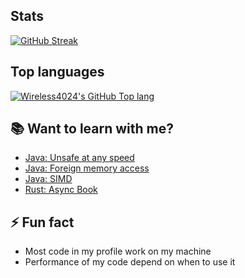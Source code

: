 [//]: # (### Knock, Knock! any cat here?)
[//]: # (![Cat gif from internet]&#40;https://thumbs.gfycat.com/FaroffFreeAfricangoldencat-max-1mb.gif&#41;)

## Stats
[//]: # ([![Wireless4024's GitHub stats]&#40;https://github-readme-stats.vercel.app/api?username=wireless4024&show_icons=true&theme=radical&hide_border=true&title_color=FF4D00&text_color=42A4F3&#41;]&#40;https://github.com/Wireless4024&#41;  )
[![GitHub Streak](https://github-readme-streak-stats.herokuapp.com?user=Wireless4024&theme=radical&hide_border=true&ring=FF4D00&currStreakNum=FF4D00&sideNums=FF4D00&sideLabels=FF4000&currStreakLabel=FF4000&fire=EE6191&dates=42A4F3)](https://git.io/streak-stats)
## Top languages
[![Wireless4024's GitHub Top lang](https://github-readme-stats.vercel.app/api/top-langs?username=wireless4024&show_icons=true&theme=radical&hide_border=true&title_color=FF4D00&text_color=42A4F3&layout=compact&langs_count=4)](https://github.com/Wireless4024)  



<!--
**Wireless4024/Wireless4024** is a ✨ _special_ ✨ repository because its `README.md` (this file) appears on your GitHub profile.

Here are some ideas to get you started:

- 🔭 I’m currently working on ...
- 🌱 I’m currently learning ...
- 👯 I’m looking to collaborate on ...
- 🤔 I’m looking for help with ...
- 💬 Ask me about ...
- 📫 How to reach me: ...
- 😄 Pronouns: ...
- ⚡ Fun fact: ...
-->

## 📚 Want to learn with me?
+ [Java: Unsafe at any speed](https://blogs.oracle.com/javamagazine/post/the-unsafe-class-unsafe-at-any-speed)
+ [Java: Foreign memory access](https://openjdk.java.net/jeps/393)
+ [Java: SIMD](https://openjdk.java.net/jeps/417)
+ [Rust: Async Book](https://rust-lang.github.io/async-book/01_getting_started/01_chapter.html)

## ⚡ Fun fact
+ Most code in my profile work on my machine
+ Performance of my code depend on when to use it
